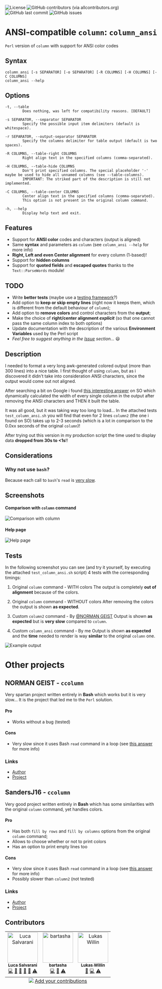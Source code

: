 ![License](https://img.shields.io/github/license/LukeSavefrogs/column_ansi)
![GitHub contributors (via allcontributors.org)](https://img.shields.io/github/all-contributors/LukeSavefrogs/column_ansi)
![GitHub last commit](https://img.shields.io/github/last-commit/LukeSavefrogs/column_ansi)
![GitHub issues](https://img.shields.io/github/issues/LukeSavefrogs/column_ansi)

# ANSI-compatible `column`: `column_ansi`
`Perl` version of `column` with support for ANSI color codes

## Syntax
```shell
column_ansi [-s SEPARATOR] [-o SEPARATOR] [-R COLUMNS] [-H COLUMNS] [-C COLUMNS]
column_ansi --help
```

## Options
```
-t, --table
        Does nothing, was left for compatibility reasons. [DEFAULT]

-s SEPARATOR, --separator SEPARATOR
        Specify the possible input item delimiters (default is whitespace).

-r SEPARATOR, --output-separator SEPARATOR
        Specify the columns delimiter for table output (default is two spaces).

-R COLUMNS, --table-right COLUMNS
        Right align text in the specified columns (comma-separated).

-H COLUMNS, --table-hide COLUMNS
        Don't print specified columns. The special placeholder '-' maybe be used to hide all unnamed columns (see --table-columns).
        IMPORTANT: The striked part of the description is still not implemented.

-C COLUMNS, --table-center COLUMNS
        Center align text in the specified columns (comma-separated). 
        This option is not present in the original column command.

-h, --help
        Display help text and exit.
```

## Features
- Support for **ANSI color** codes and characters (output is aligned)
- Same **syntax** and parameters as `column` (see `column_ansi --help` for more info)
- **Right, Left and even Center alignment** for every column (1-based)!
- Support for **hidden columns**
- Support for **quoted fields** and **escaped quotes** thanks to the `Text::ParseWords` module!


## TODO
- Write **better tests** (maybe use a [testing framework](https://github.com/dodie/testing-in-bash)?)
- Add option to **keep or skip empty lines** (right now it keeps them, which is different from the default behaviour of `column`);
- Add option to **remove colors** and control characters from the **output**;
- Make the choice of **right/center alignment _explicit_** (so that one cannot pass the same column index to both options)
- Update documentation with the description of the various **Environment Variables** used by the Perl script
- _Feel free to suggest anything in the [Issue](https://github.com/LukeSavefrogs/column_ansi/issues) section..._ 😃

## Description
I needed to format a very long awk-generated colored output (more than 300 lines) into a nice table.
I first thought of using `column`, but as i discovered it didn't take into consideration ANSI characters, since the output would come out not aligned.

After searching a bit on Google i found [this interesting answer](https://stackoverflow.com/a/38762316/8965861) on SO which dynamically calculated the width of every single column in the output after removing the ANSI characters and THEN it built the table.

It was all good, but it was taking way too long to load... In the attached tests `test_column_ansi.sh` you will find that even for 2 lines `column2` (the one i found on SO) takes up to 2-3 seconds (which is a lot in comparison to the 0.0xx seconds of the original `column`)!

After trying out this version in my production script the time used to display data **dropped from 30s to <1s**!!


## Considerations
### Why not use `bash`?
Because each call to `bash`'s `read` is [very slow](https://unix.stackexchange.com/a/169765/348102).

## Screenshots
#### Comparison with `column` command
![Comparison with column](https://user-images.githubusercontent.com/33452387/147605328-e786c713-afdb-4913-ab77-652098935b45.png)

#### Help page
![Help page](https://user-images.githubusercontent.com/33452387/162549413-8ebbf962-c3a5-48ff-8573-2488c94e6e52.png)

## Tests
In the following screenshot you can see (and try it yourself, by executing the attached `test_column_ansi.sh` script) 4 tests with the corresponding timings:
1. Original `column` command - WITH colors
    The output is completely **out of alignment** because of the colors.

2. Original `column` command - WITHOUT colors
    After removing the colors the output is shown **as expected**.

3. Custom `column2` command - By [@NORMAN GEIST](https://stackoverflow.com/users/5871407/norman-geist)
    Output is shown **as expected** but is **very slow** compared to `column`.

4. Custom `column_ansi` command - By me
    Output is shown **as expected** and the **time** needed to render is way **similar** to the original `column` one.

![Example output](https://user-images.githubusercontent.com/33452387/147603917-5cfaafe1-7d21-4436-a2f7-b7d91ef58e7c.png)

# Other projects
## NORMAN GEIST - `ccolumn`
Very spartan project written entirely in **Bash** which works but it is very slow... It is the project that led me to the `Perl` solution.

#### Pro
- Works without a bug (tested)

#### Cons
- Very slow since it uses Bash `read` command in a loop (see [this answer](https://stackoverflow.com/a/13764233/8965861) for more info)

### Links
- [Author](https://stackoverflow.com/users/5871407/norman-geist)
- [Project](https://stackoverflow.com/a/38762316/8965861)


## SandersJ16 - `ccolumn`
Very good project written entirely in **Bash** which has some similarities with the original `column` command, yet handles colors.

#### Pro
- Has both `fill by rows` and `fill by columns` options from the original `column` command;
- Allows to choose whether or not to print colors
- Has an option to print empty lines too

#### Cons
- Very slow since it uses Bash `read` command in a loop (see [this answer](https://stackoverflow.com/a/13764233/8965861) for more info)
- Possibly slower than `column2` (not tested)

### Links
- [Author](https://github.com/SandersJ16)
- [Project](https://github.com/SandersJ16/Bash-Better-Column-Command)

## Contributors
<!-- ALL-CONTRIBUTORS-LIST:START - Do not remove or modify this section -->
<!-- prettier-ignore-start -->
<!-- markdownlint-disable -->
<table>
  <tbody>
    <tr>
      <td align="center"><a href="https://www.linkedin.com/in/lucasalvarani/"><img src="https://avatars.githubusercontent.com/u/33452387?v=4?s=100" width="100px;" alt="Luca Salvarani"/><br /><sub><b>Luca Salvarani</b></sub></a><br /><a href="https://github.com/LukeSavefrogs/column_ansi/commits?author=LukeSavefrogs" title="Code">💻</a> <a href="https://github.com/LukeSavefrogs/column_ansi/commits?author=LukeSavefrogs" title="Documentation">📖</a> <a href="#maintenance-LukeSavefrogs" title="Maintenance">🚧</a> <a href="#question-LukeSavefrogs" title="Answering Questions">💬</a> <a href="https://github.com/LukeSavefrogs/column_ansi/pulls?q=is%3Apr+reviewed-by%3ALukeSavefrogs" title="Reviewed Pull Requests">👀</a> <a href="https://github.com/LukeSavefrogs/column_ansi/commits?author=LukeSavefrogs" title="Tests">⚠️</a></td>
      <td align="center"><a href="https://github.com/bartasha"><img src="https://avatars.githubusercontent.com/u/44841974?v=4?s=100" width="100px;" alt="bartasha"/><br /><sub><b>bartasha</b></sub></a><br /><a href="https://github.com/LukeSavefrogs/column_ansi/commits?author=bartasha" title="Code">💻</a> <a href="https://github.com/LukeSavefrogs/column_ansi/issues?q=author%3Abartasha" title="Bug reports">🐛</a> <a href="https://github.com/LukeSavefrogs/column_ansi/commits?author=bartasha" title="Tests">⚠️</a></td>
      <td align="center"><a href="https://github.com/LukasWillin"><img src="https://avatars.githubusercontent.com/u/14276298?v=4?s=100" width="100px;" alt="Lukas Willin"/><br /><sub><b>Lukas Willin</b></sub></a><br /><a href="https://github.com/LukeSavefrogs/column_ansi/issues?q=author%3ALukasWillin" title="Bug reports">🐛</a> <a href="https://github.com/LukeSavefrogs/column_ansi/commits?author=LukasWillin" title="Code">💻</a> <a href="https://github.com/LukeSavefrogs/column_ansi/commits?author=LukasWillin" title="Tests">⚠️</a></td>
    </tr>
  </tbody>
  <tfoot>
    <tr>
      <td align="center" size="13px" colspan="7">
        <img src="https://raw.githubusercontent.com/all-contributors/all-contributors-cli/1b8533af435da9854653492b1327a23a4dbd0a10/assets/logo-small.svg">
          <a href="https://all-contributors.js.org/docs/en/bot/usage">Add your contributions</a>
        </img>
      </td>
    </tr>
  </tfoot>
</table>

<!-- markdownlint-restore -->
<!-- prettier-ignore-end -->

<!-- ALL-CONTRIBUTORS-LIST:END -->
